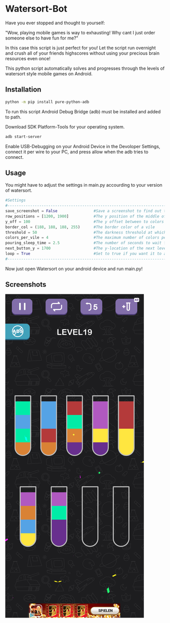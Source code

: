 
# Watersort-Bot

Have you ever stopped and thought to yourself: 

"Wow, playing mobile games is way to exhausting! Why cant I just order someone else to have fun for me?"


In this case this script is just perfect for you! Let the script run overnight and crush all of your friends highscores without using your precious brain resources even once!

This python script automatically solves and progresses through the levels of watersort style mobile games on Android.



## Installation

```bash
python -m pip install pure-python-adb
```

To run this script Android Debug Bridge (adb) must be installed and added to path.

Download SDK Platform-Tools for your operating system.

```bash
adb start-server
```

Enable USB-Debugging on your Android Device in the Devoloper Settings, connect it per wire to your PC, and press allow when the adb tries to connect.


## Usage

You might have to adjust the settings in main.py accourding to your version of watersort.

```python
#Settings
#------------------------------------------------------------------------------------------------------------------------
save_screenshot = False                #Save a screenshot to find out the pixel positions                               | 
row_positions = [1200, 1900]           #The y position of the middle of the BOTTOM vile content per row in pixels       |
y_off = 100                            #The y offset between to colors in a vile                                        |
border_col = (188, 188, 188, 255)      #The border color of a vile                                                      | 
threshold = 50                         #The darkness threshold at which a color is considered part of the background    |
colors_per_vile = 4                    #The maximum number of colors per vile                                           |
pouring_sleep_time = 2.5               #The number of seconds to wait for a move to finish before continuing            |
next_button_y = 1700                   #The y-location of the next level button                                         |
loop = True                            #Set to true if you want it to automatically solve multiple levels in a row      |
#------------------------------------------------------------------------------------------------------------------------

```

Now just open Watersort on your android device and run main.py!
## Screenshots

![App Screenshot](https://github.com/41pha1/watersort-solving-bot/blob/main/screenshot.png)


